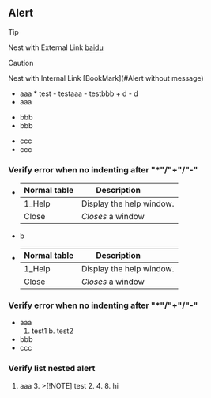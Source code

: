 ## Alert

>[!TIP] 
> Nest with External Link  [baidu](http://www.baidu.com/)

> [!CAUTION] 
> Nest with Internal Link [BookMark](#Alert without message)  

* aaa
      * test
          - testaaa
          - testbbb
      + d
      - d
* aaa

+ bbb
+ bbb
 - ccc
- ccc


### Verify error when no indenting after "*"/"+"/"-" 
* | Normal table | Description          |
  | ------------- | ----------- |
  | 1_Help      | Display the help window.|
  | Close     | _Closes_ a window     |
* b
* | Normal table | Description          |
  | ------------- | ----------- |
  | 1_Help      | Display the help window.|
  | Close     | _Closes_ a window     |

### Verify error when no indenting after "*"/"+"/"-" 
* aaa
	1. test1
	b. test2			
* bbb
* ccc



### Verify list nested alert
1. aaa
	3. >[!NOTE] test
	2. 
		4. 
		8. hi
  
